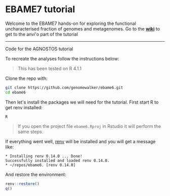 # EBAME7 tutorial

Welcome to the EBAME7 hands-on for exploring the functional uncharacterised fraction of genomes and metagenomes. Go to the [**wiki**](https://github.com/genomewalker/ebame6/wiki) to get to the anvi'o part of the tutorial

___

Code for the AGNOSTOS tutorial

To recreate the analyses follow the instructions below:

  > This has been tested on R 4.1.1

Clone the repo with:

  ```bash
git clone https://github.com/genomewalker/ebame6.git
cd ebame6
```

Then let's install the packages we will need for the tutorial. First start R to get renv installed:

```
R
```

> If you open the project file `ebame6.Rproj` in Rstudio it will perform the same steps.

If everything went well, [renv](https://rstudio.github.io/renv/articles/renv.html) will be installed and you will get a message like:

```
* Installing renv 0.14.0 ... Done!
Successfully installed and loaded renv 0.14.0.
* ~/repos/ebame6. [renv 0.14.0]
```

And restore the environment:

```r
renv::restore()
q()
```
